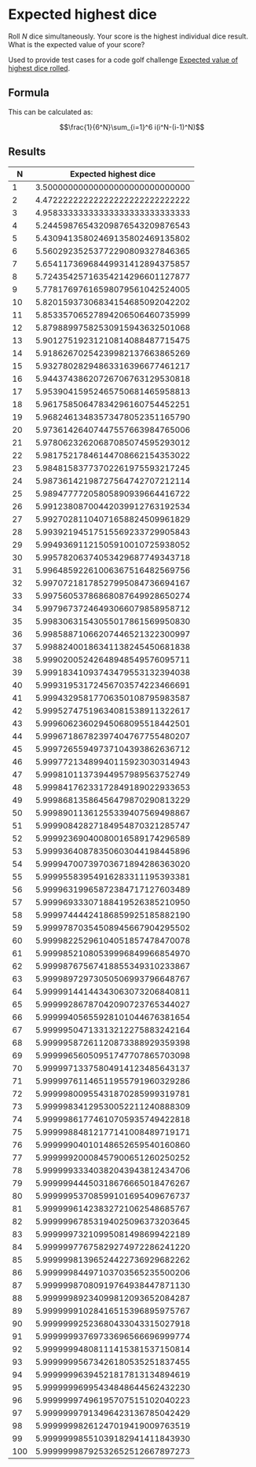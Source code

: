 # Expected highest dice
Roll $N$ dice simultaneously. Your score is the highest individual dice result. What is the expected value of your score?

Used to provide test cases for a code golf challenge [Expected value of highest dice rolled](https://codegolf.codidact.com/posts/288885).

## Formula
This can be calculated as:

$$\frac{1}{6^N}\sum_{i=1}^6 i(i^N-(i-1)^N)$$

## Results
| N | Expected highest dice |
| - | --------------------- |
| 1 | 3.50000000000000000000000000000 |
| 2 | 4.47222222222222222222222222222 |
| 3 | 4.95833333333333333333333333333 |
| 4 | 5.24459876543209876543209876543 |
| 5 | 5.43094135802469135802469135802 |
| 6 | 5.56029235253772290809327846365 |
| 7 | 5.65411736968449931412894375857 |
| 8 | 5.72435425716354214296601127877 |
| 9 | 5.77817697616598079561042524005 |
| 10 | 5.82015937306834154685092042202 |
| 11 | 5.85335706527894206506460735999 |
| 12 | 5.87988997582530915943632501068 |
| 13 | 5.90127519231210814088487715475 |
| 14 | 5.91862670254239982137663865269 |
| 15 | 5.93278028294863316396677461217 |
| 16 | 5.94437438620726706763129530818 |
| 17 | 5.95390415952465750681465958813 |
| 18 | 5.96175850647834296160754452251 |
| 19 | 5.96824613483573478052351165790 |
| 20 | 5.97361426407447557663984765006 |
| 21 | 5.97806232620687085074595293012 |
| 22 | 5.98175217846144708662154353022 |
| 23 | 5.98481583773702261975593217245 |
| 24 | 5.98736142198727564742707212114 |
| 25 | 5.98947777205805890939664416722 |
| 26 | 5.99123808700442039912763192534 |
| 27 | 5.99270281104071658824509961829 |
| 28 | 5.99392194517515569233729905843 |
| 29 | 5.99493691121505910010725938052 |
| 30 | 5.99578206374053429687749343718 |
| 31 | 5.99648592261006367516482569756 |
| 32 | 5.99707218178527995084736694167 |
| 33 | 5.99756053786868087649928650274 |
| 34 | 5.99796737246493066079858958712 |
| 35 | 5.99830631543055017861569950830 |
| 36 | 5.99858871066207446521322300997 |
| 37 | 5.99882400186341138245450681838 |
| 38 | 5.99902005242648948549576095711 |
| 39 | 5.99918341093743479553132394038 |
| 40 | 5.99931953172456703574223466691 |
| 41 | 5.99943295817706350108795983587 |
| 42 | 5.99952747519634081538911322617 |
| 43 | 5.99960623602945068095518442501 |
| 44 | 5.99967186782397404767755480207 |
| 45 | 5.99972655949737104393862636712 |
| 46 | 5.99977213489940115923030314943 |
| 47 | 5.99981011373944957989563752749 |
| 48 | 5.99984176233172849189022933653 |
| 49 | 5.99986813586456479870290813229 |
| 50 | 5.99989011361255339407569498867 |
| 51 | 5.99990842827184954870321285747 |
| 52 | 5.99992369040080016589174296589 |
| 53 | 5.99993640878350603044198445896 |
| 54 | 5.99994700739703671894286363020 |
| 55 | 5.99995583954916283311195393381 |
| 56 | 5.99996319965872384717127603489 |
| 57 | 5.99996933307188419526385210950 |
| 58 | 5.99997444424186859925185882190 |
| 59 | 5.99997870354508945667904295502 |
| 60 | 5.99998225296104051857478470078 |
| 61 | 5.99998521080539996849966854970 |
| 62 | 5.99998767567418855349310233867 |
| 63 | 5.99998972973050506993796648767 |
| 64 | 5.99999144144343063073206840811 |
| 65 | 5.99999286787042090723765344027 |
| 66 | 5.99999405655928101044676381654 |
| 67 | 5.99999504713313212275883242164 |
| 68 | 5.99999587261120873388929359398 |
| 69 | 5.99999656050951747707865703098 |
| 70 | 5.99999713375804914123485643137 |
| 71 | 5.99999761146511955791960329286 |
| 72 | 5.99999800955431870285999319781 |
| 73 | 5.99999834129530052211240888309 |
| 74 | 5.99999861774610705935749422818 |
| 75 | 5.99999884812177141008489719171 |
| 76 | 5.99999904010148652659540160860 |
| 77 | 5.99999920008457900651260250252 |
| 78 | 5.99999933340382043943812434706 |
| 79 | 5.99999944450318676665018476267 |
| 80 | 5.99999953708599101695409676737 |
| 81 | 5.99999961423832721062548685767 |
| 82 | 5.99999967853194025096373203645 |
| 83 | 5.99999973210995081498699422189 |
| 84 | 5.99999977675829274972286241220 |
| 85 | 5.99999981396524422736929682262 |
| 86 | 5.99999984497103703565235500206 |
| 87 | 5.99999987080919764938447871130 |
| 88 | 5.99999989234099812093652084287 |
| 89 | 5.99999991028416515396895975767 |
| 90 | 5.99999992523680433043315027918 |
| 91 | 5.99999993769733696566696999774 |
| 92 | 5.99999994808111415381537150814 |
| 93 | 5.99999995673426180535251837455 |
| 94 | 5.99999996394521817813134894619 |
| 95 | 5.99999996995434848644562432230 |
| 96 | 5.99999997496195707515102040223 |
| 97 | 5.99999997913496423136785042429 |
| 98 | 5.99999998261247019419009763519 |
| 99 | 5.99999998551039182941411843930 |
| 100 | 5.99999998792532652512667897273 |
